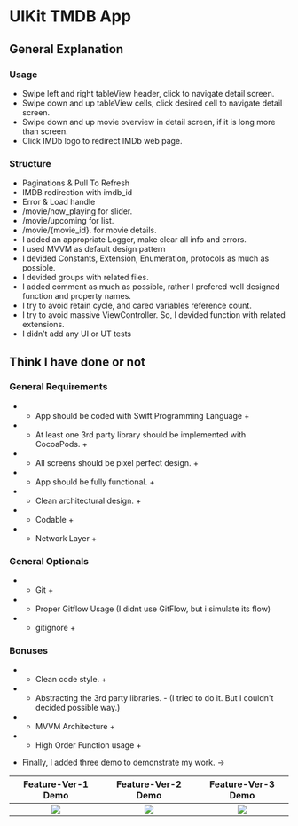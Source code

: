 # UIKit TMDB App

## General Explanation
### Usage
- Swipe left and right tableView header, click to navigate detail screen.
- Swipe down and up tableView cells, click desired cell to navigate detail screen.
- Swipe down and up movie overview in detail screen, if it is long more than screen.
- Click IMDb logo to redirect IMDb web page.

### Structure
- Paginations & Pull To Refresh
- IMDB redirection with imdb_id
- Error & Load handle
- /movie/now_playing for slider.
- /movie/upcoming for list.
- /movie/{movie_id}. for movie details.
- I added an appropriate Logger, make clear all info and errors.
- I used MVVM as default design pattern
- I devided Constants, Extension, Enumeration, protocols as much as possible.
- I devided groups with related files.
- I added comment as much as possible, rather I prefered well designed function and property names.
- I try to avoid retain cycle, and cared variables reference count.
- I try to avoid massive ViewController. So, I devided function with related extensions.
- I didn’t add any UI or UT tests

## Think I have done or not
### General Requirements
-  + App should be coded with Swift Programming Language +
-  + At least one 3rd party library should be implemented with CocoaPods. +
-  + All screens should be pixel perfect design. +
-  + App should be fully functional. +
-  + Clean architectural design. +
-  + Codable +
-  + Network Layer +

### General Optionals
- + Git +
- + Proper Gitflow Usage (I didnt use GitFlow, but i simulate its flow)
- + gitignore +

### Bonuses
- + Clean code style. +
- + Abstracting the 3rd party libraries. - (I tried to do it. But I couldn't decided possible way.)
- + MVVM Architecture +
- + High Order Function usage +

- Finally, I added three demo to demonstrate my work. ->

Feature-Ver-1 Demo         |  Feature-Ver-2 Demo       |  Feature-Ver-3 Demo
:-------------------------:|:-------------------------:|:-------------------------:
![](DemoGifs/Feature-Ver-1.gif)|![](DemoGifs/Feature-Ver-2.gif)|![](DemoGifs/Feature-Ver-3.gif) 
